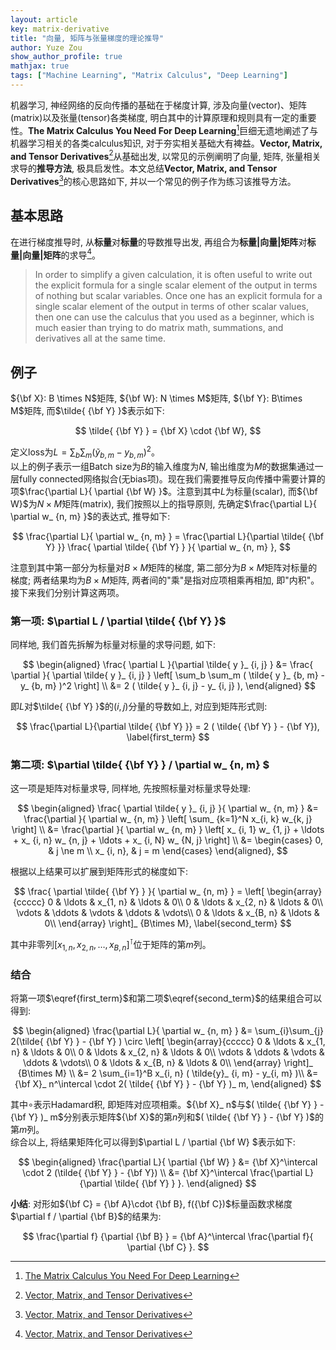 ```yaml
---
layout: article
key: matrix-derivative
title: "向量, 矩阵与张量梯度的理论推导"
author: Yuze Zou
show_author_profile: true
mathjax: true
tags: ["Machine Learning", "Matrix Calculus", "Deep Learning"]
---
```



机器学习, 神经网络的反向传播的基础在于梯度计算, 涉及向量(vector)、矩阵(matrix)以及张量(tensor)各类梯度, 明白其中的计算原理和规则具有一定的重要性。<!--more-->**The Matrix Calculus You Need For Deep Learning**[^2]巨细无遗地阐述了与机器学习相关的各类calculus知识, 对于夯实相关基础大有裨益。**Vector, Matrix, and Tensor Derivatives**[^1]从基础出发, 以常见的示例阐明了向量, 矩阵, 张量相关求导的**推导方法**, 极具启发性。本文总结**Vector, Matrix, and Tensor Derivatives**[^1]的核心思路如下, 并以一个常见的例子作为练习该推导方法。

## 基本思路

在进行梯度推导时, 从**标量**对**标量**的导数推导出发, 再组合为**标量\|向量\|矩阵**对**标量\|向量\|矩阵**的求导[^1]。

> In order to simplify a given calculation, it is often useful to write out the explicit formula for a single scalar element of the output in terms of nothing but scalar variables. Once one has an explicit formula for a single scalar element of the output in terms of other scalar values, then one can use the calculus that you used as a beginner, which is much easier than trying to do matrix math, summations, and derivatives all at the same time.


## 例子

${\bf X}: B \times N$矩阵, ${\bf W}: N \times M$矩阵, ${\bf Y}: B\times M$矩阵, 而$\tilde{ {\bf Y} }$表示如下: 

$$
\tilde{ {\bf Y} } = {\bf X} \cdot {\bf W},
$$

定义loss为$L=\sum_b \sum_m ( \tilde{ y }_ {b, m} - y_ {b, m} )^2$。  
以上的例子表示一组Batch size为$B$的输入维度为$N$, 输出维度为$M$的数据集通过一层fully connected网络拟合(无bias项)。现在我们需要推导反向传播中需要计算的项$\frac{\partial L}{ \partial {\bf W} }$。注意到其中$L$为标量(scalar), 而${\bf W}$为$N\times M$矩阵(matrix), 我们按照以上的指导原则, 先确定$\frac{\partial L}{ \partial w_ {n, m} }$的表达式, 推导如下:  

$$
\frac{\partial L}{ \partial w_ {n, m} } = \frac{\partial L}{\partial \tilde{ {\bf Y} }} \frac{ \partial \tilde{ {\bf Y} } }{ \partial w_ {n, m} },
$$

注意到其中第一部分为标量对$B\times M$矩阵的梯度, 第二部分为$B\times M$矩阵对标量的梯度; 两者结果均为$B\times M$矩阵, 两者间的"乘"是指对应项相乘再相加, 即"内积"。接下来我们分别计算这两项。

### 第一项: $\partial L / \partial \tilde{ {\bf Y} }$

同样地, 我们首先拆解为标量对标量的求导问题, 如下: 

$$
\begin{aligned}
\frac{ \partial L }{\partial \tilde{ y }_ {i, j} } &= \frac{ \partial }{ \partial \tilde{ y }_ {i, j} } \left[ \sum_b \sum_m ( \tilde{ y }_ {b, m} - y_ {b, m} )^2 \right] \\
&= 2 ( \tilde{ y }_ {i, j} - y_ {i, j} ),
\end{aligned}
$$

即$L$对$\tilde{ {\bf Y} }$的$(i, j)$分量的导数如上, 对应到矩阵形式则: 

$$
\frac{\partial L}{\partial \tilde{ {\bf Y} }} = 2 ( \tilde{ {\bf Y} } - {\bf Y}), \label{first_term}
$$

### 第二项: $\partial \tilde{ {\bf Y} } / \partial w_ {n, m} $

这一项是矩阵对标量求导, 同样地, 先按照标量对标量求导处理: 

$$
\begin{aligned}
\frac{ \partial \tilde{ y }_ {i, j}  }{ \partial w_ {n, m} } &= \frac{\partial }{ \partial w_ {n, m} } \left[ \sum_ {k=1}^N  x_{i, k} w_{k, j}  \right] \\
&= \frac{\partial }{ \partial w_ {n, m} } \left[ x_ {i, 1} w_ {1, j} + \ldots + x_ {i, n} w_ {n, j} + \ldots + x_ {i, N} w_ {N, j} \right] \\
&= \begin{cases}
	0, & j \ne m \\
	x_ {i, n}, & j = m
   \end{cases}
\end{aligned},
$$

根据以上结果可以扩展到矩阵形式的梯度如下:  

$$
\frac{ \partial \tilde{ {\bf Y} } }{ \partial w_ {n, m} } = \left[ 
\begin{array}{ccccc}
0 & \ldots & x_{1, n} & \ldots & 0\\
0 & \ldots & x_{2, n} & \ldots & 0\\
\vdots & \ddots & \vdots & \ddots & \vdots\\
0 & \ldots & x_{B, n} & \ldots & 0\\
\end{array}
\right]_ {B\times M}, \label{second_term}
$$

其中非零列$[x_{1, n}, x_{2, n}, \ldots, x_{B, n} ]^\intercal$位于矩阵的第$m$列。  

### 结合

将第一项$\eqref{first_term}$和第二项$\eqref{second_term}$的结果组合可以得到:  

$$
\begin{aligned}
\frac{\partial L}{ \partial w_ {n, m} } &= \sum_{i}\sum_{j} 2(\tilde{ {\bf Y} } - {\bf Y} ) \circ  \left[ 
\begin{array}{ccccc}
0 & \ldots & x_{1, n} & \ldots & 0\\
0 & \ldots & x_{2, n} & \ldots & 0\\
\vdots & \ddots & \vdots & \ddots & \vdots\\
0 & \ldots & x_{B, n} & \ldots & 0\\
\end{array}
\right]_ {B\times M} \\
&= 2 \sum_{i=1}^B x_{i, n} ( \tilde{y}_ {i, m} - y_{i, m} )\\
&= {\bf X}_ n^\intercal \cdot 2( \tilde{ {\bf Y} } - {\bf Y} )_ m, 
\end{aligned}
$$

其中$\circ$表示Hadamard积, 即矩阵对应项相乘。${\bf X}_ n$与$( \tilde{ {\bf Y} } - {\bf Y} )_ m$分别表示矩阵${\bf X}$的第$n$列和$( \tilde{ {\bf Y} } - {\bf Y} )$的第$m$列。  
综合以上, 将结果矩阵化可以得到$\partial L / \partial {\bf W} $表示如下:  

$$
\begin{aligned}
\frac{\partial L}{ \partial {\bf W} } &= {\bf X}^\intercal \cdot 2 (\tilde{ {\bf Y} } - {\bf Y}) \\
&= {\bf X}^\intercal \frac{\partial L}{\partial \tilde{ {\bf Y} }  }.
\end{aligned}
$$

**小结**: 对形如${\bf C} = {\bf A}\cdot {\bf B}, f({\bf C})$标量函数求梯度$\partial f / \partial {\bf B}$的结果为:  

$$
\frac{\partial f} {\partial {\bf B} } = {\bf A}^\intercal \frac{\partial f}{ \partial {\bf C} }.
$$

[^1]: [Vector, Matrix, and Tensor Derivatives](http://cs231n.stanford.edu/vecDerivs.pdf)  
[^2]: [The Matrix Calculus You Need For Deep Learning](https://explained.ai/matrix-calculus/)
